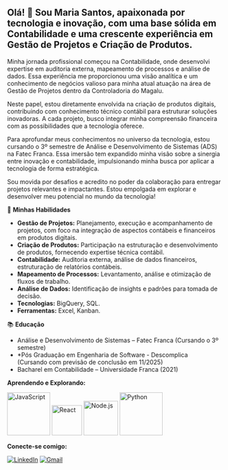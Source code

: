 
## Olá! 👋 Sou Maria Santos, apaixonada por tecnologia e inovação, com uma base sólida em Contabilidade e uma crescente experiência em Gestão de Projetos e Criação de Produtos.

Minha jornada profissional começou na Contabilidade, onde desenvolvi expertise em auditoria externa, mapeamento de processos e análise de dados. Essa experiência me proporcionou uma visão analítica e um conhecimento de negócios valioso para minha atual atuação na área de Gestão de Projetos dentro da Controladoria do Magalu.

Neste papel, estou diretamente envolvida na criação de produtos digitais, contribuindo com conhecimento técnico contábil para estruturar soluções inovadoras. A cada projeto, busco integrar minha compreensão financeira com as possibilidades que a tecnologia oferece.

Para aprofundar meus conhecimentos no universo da tecnologia, estou cursando o 3º semestre de Análise e Desenvolvimento de Sistemas (ADS) na Fatec Franca. Essa imersão tem expandido minha visão sobre a sinergia entre inovação e contabilidade, impulsionando minha busca por aplicar a tecnologia de forma estratégica.

Sou movida por desafios e acredito no poder da colaboração para entregar projetos relevantes e impactantes. Estou empolgada em explorar e desenvolver meu potencial no mundo da tecnologia!

🚀 **Minhas Habilidades**

* **Gestão de Projetos:** Planejamento, execução e acompanhamento de projetos, com foco na integração de aspectos contábeis e financeiros em produtos digitais.
* **Criação de Produtos:** Participação na estruturação e desenvolvimento de produtos, fornecendo expertise técnica contábil.
* **Contabilidade:** Auditoria externa, análise de dados financeiros, estruturação de relatórios contábeis.
* **Mapeamento de Processos:** Levantamento, análise e otimização de fluxos de trabalho.
* **Análise de Dados:** Identificação de insights e padrões para tomada de decisão.
* **Tecnologias:** BigQuery, SQL.
* **Ferramentas:** Excel, Kanban.

📚 **Educação**

* Análise e Desenvolvimento de Sistemas – Fatec Franca (Cursando o 3º semestre)
* *Pós Graduação em Engenharia de Software - Descomplica  
   (Cursando com previsão de conclusão em 11/2025)
* Bacharel em Contabilidade – Universidade Franca (2021)

**Aprendendo e Explorando:**

<img src="https://logos-world.net/wp-content/uploads/2023/02/JavaScript-Logo-500x281.png" alt="JavaScript" width="100" /> <img src="https://encrypted-tbn0.gstatic.com/images?q=tbn:ANd9GcT0Tj1GJwZPB9s0Z75Sk76_MH5zW1HVYXiXWg&s" alt="React" width="70" /> <img src="https://i.pinimg.com/736x/a9/dc/c7/a9dcc740cad3149598307b5de8bc10c3.jpg" alt="Node.js" width="80" /> <img src="https://lginfo.com.br/site/wp-content/uploads/2023/10/Python-Symbol.png" alt="Python" width="100" />

**Conecte-se comigo:**
<div>

[![LinkedIn](https://img.shields.io/badge/-LinkedIn-%230077B5?style=for-the-badge&logo=linkedin&logoColor=white)](https://www.linkedin.com/in/maria-eduarda-cubero-santos-9a7151150/)
[![Gmail](https://img.shields.io/badge/Gmail-D14836?style=for-the-badge&logo=gmail&logoColor=white)](mailto:dudacubero2018@gmail.com)
